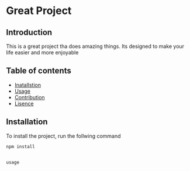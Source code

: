 # Great Project

## Introduction
This is a great project tha does amazing things. Its designed to make your life easier and more enjoyable

## Table of contents
- [Inatallstion](#installtion)
- [Usage](#usage)
- [Contribution](#contribution)
- [Lisence](#license)

## Installation
To install the project, run the follwing command

```bash
npm install


usage